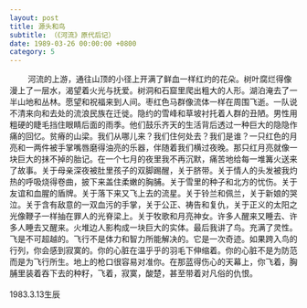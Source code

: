 ```yaml
---
layout: post
title: 源头和鸟
subtitle: （《河流》原代后记）
date: 1989-03-26 00:00:00 +0800
category: 5
---
```


　　 河流的上游，通往山顶的小径上开满了鲜血一样红灼的花朵。树叶腐烂得像漫上了一层水，渴望着火光与抚爱。树洞和石窟里爬出粗大的人形。湖泊淹去了一半山地和丛林。愿望和祝福来到人间。枣红色马群像流体一样在周围飞逝。一队说不清来向和去处的流浪民族在迁徙。隐约的雪峰和草坡衬托着人群的丑陋。男性用粗硬的睫毛挡住眼睛后面的雨季。他们鼓乐齐天的生活背后透过一种巨大的隐隐作痛的回忆。贫瘠的山梁。我们从哪儿来？我们住何处去？我们是谁？一只红色的月亮和一两件被手掌嘴唇磨得油亮的乐器，伴随着我们横过夜晚。那只红月亮就像一块巨大的抹不掉的胎记。在一个七月的夜里我不再沉默，痛苦地给每一堆篝火送来了故事。关于母亲深夜被肚里孩子的双脚踢醒，关于脐带。关于情人的头发被我灼热的呼吸烧得卷曲，披下来盖住柔嫩的胸脯。关于雪里的种子和北方的忧伤。关于友谊和血腥的盾牌。关于落下来又飞上去的流星。关于铃兰和佩兰，关于新娘的哭泣。关于含有敌意的一双血污的手掌，关于公正、祷告和复仇，关于正义的太阳之光像鞭子一样抽在罪人的光脊梁上。关于牧歌和月亮神女。许多人醒来又睡去、许多人睡去又醒来。火堆边人影构成一块巨大的实体。最后我讲了鸟。充满了灵性。飞是不可超越的。飞行不是体力和智力所能解决的。它是一次奇迹。如果跨入鸟的行列，你会感到寂寞的。你的心脏在温乎乎的羽毛下伸缩着。你的心脏不是为防范而是为飞行所生。地上的枪口很容易对准你。在那蓝得伤心的天幕上，你飞着，胸脯里装着吞下去的种籽，飞着，寂寞，酸楚，甚至带着对凡俗的仇恨。
<br>
<br>
1983.3.13生辰